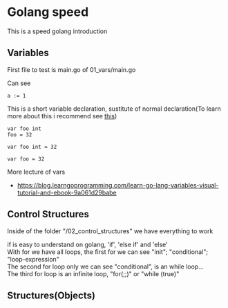 # Golang speed

This is a speed golang introduction

## Variables

First file to test is main.go of 01_vars/main.go

Can see
```
a := 1
```
This is a short variable declaration, sustitute of normal declaration(To learn more about this i recommend see [this](https://blog.learngoprogramming.com/golang-short-variable-declaration-rules-6df88c881ee))
```
var foo int
foo = 32

var foo int = 32

var foo = 32
```

More lecture of vars
* https://blog.learngoprogramming.com/learn-go-lang-variables-visual-tutorial-and-ebook-9a061d29babe


## Control Structures
Inside of the folder "/02_control_structures" we have everything to work

if is easy to understand on golang, 'if', 'else if' and 'else' \
With for we have all loops, the first for we can see "init"; "conditional"; "loop-expression" \
The second for loop only we can see "conditional", is an while loop... \
The third for loop is an infinite loop, "for(;;)" or "while (true)"



## Structures(Objects)





